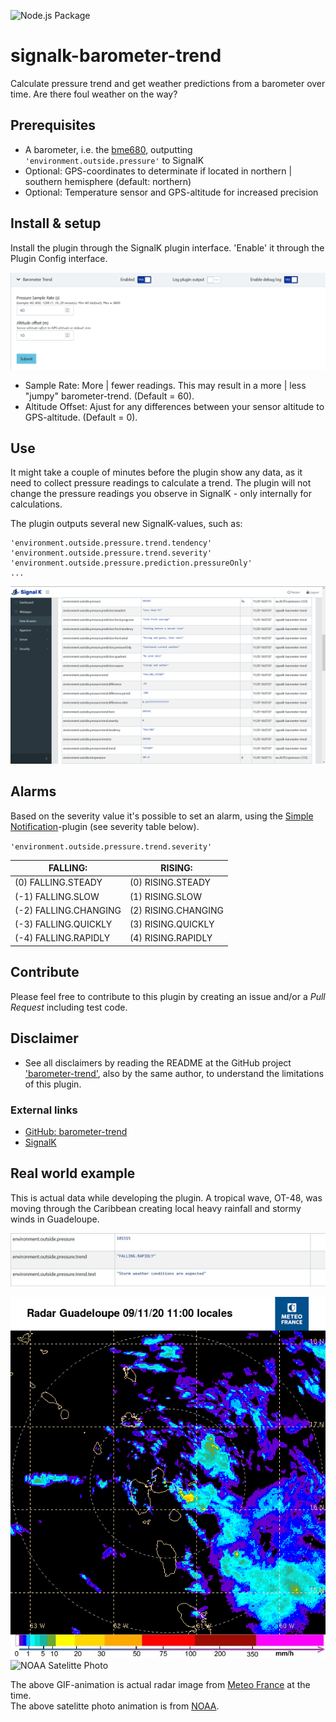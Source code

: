 ![Node.js Package](https://github.com/oyve/signalk-barometer-trend/workflows/Node.js%20Package/badge.svg)

# signalk-barometer-trend
Calculate pressure trend and get weather predictions from a barometer over time. Are there foul weather on the way?

## Prerequisites
- A barometer, i.e. the [bme680](https://www.google.com/search?client=firefox-b-d&q=bme680), outputting `'environment.outside.pressure'` to SignalK
- Optional: GPS-coordinates to determinate if located in northern | southern hemisphere (default: northern)
- Optional: Temperature sensor and GPS-altitude for increased precision

## Install & setup
Install the plugin through the SignalK plugin interface. 'Enable' it through the Plugin Config interface.

![SignalK Plugin Config](/images/pluginConfig.png)

- Sample Rate: More | fewer readings. This may result in a more | less "jumpy" barometer-trend. (Default = 60).
- Altitude Offset: Ajust for any differences between your sensor altitude to GPS-altitude. (Default = 0).

## Use
It might take a couple of minutes before the plugin show any data, as it need to collect pressure readings to calculate a trend. The plugin will not change the pressure readings you observe in SignalK - only internally for calculations.

The plugin outputs several new SignalK-values, such as:

```
'environment.outside.pressure.trend.tendency'
'environment.outside.pressure.trend.severity'
'environment.outside.pressure.prediction.pressureOnly'
...
```

![SignalK Data Browser](/images/signalk_barometer_trend.png)

## Alarms
Based on the severity value it's possible to set an alarm, using the [Simple Notification](https://github.com/sbender9/signalk-simple-notifications)-plugin (see severity table below).

`'environment.outside.pressure.trend.severity'`

FALLING: | RISING:
------------ | -------------
(0) FALLING.STEADY | (0) RISING.STEADY
(-1) FALLING.SLOW | (1) RISING.SLOW
(-2) FALLING.CHANGING | (2) RISING.CHANGING
(-3) FALLING.QUICKLY | (3) RISING.QUICKLY
(-4) FALLING.RAPIDLY | (4) RISING.RAPIDLY

## Contribute
Please feel free to contribute to this plugin by creating an issue and/or a *Pull Request* including test code.

## Disclaimer
- See all disclaimers by reading the README at the GitHub project ['barometer-trend'](https://github.com/oyve/barometer-trend), also by the same author, to understand the limitations of this plugin.

### External links
* [GitHub: barometer-trend](https://github.com/oyve/barometer-trend)
* [SignalK](http://signalk.org/)

## Real world example
This is actual data while developing the plugin. A tropical wave, OT-48, was moving through the Caribbean creating local heavy rainfall and stormy winds in Guadeloupe.

![SigK Pressure Trend](/images/sigk_pressuretrend.jpg)

![Meteo France - Guadeloupe Radar](/images/anim_radar_guad_mf_com.gif)
<img src="/images/noaa_carib_anim.gif" width="600" alt="NOAA Satelitte Photo">

The above GIF-animation is actual radar image from [Meteo France](http://www.meteo.fr/temps/domtom/antilles/pack-public/animation/anim_radar_mart_mf_com.html) at the time.\
The above satelitte photo animation is from [NOAA](https://www.nhc.noaa.gov/satellite.php).